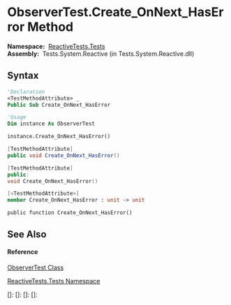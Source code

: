# ObserverTest.Create\_OnNext\_HasError Method

**Namespace:**  [ReactiveTests.Tests](ReactiveTests.Tests\ReactiveTests.Tests.md)  
**Assembly:**  Tests.System.Reactive (in Tests.System.Reactive.dll)

## Syntax

```vb
'Declaration
<TestMethodAttribute> _
Public Sub Create_OnNext_HasError
```

```vb
'Usage
Dim instance As ObserverTest

instance.Create_OnNext_HasError()
```

```csharp
[TestMethodAttribute]
public void Create_OnNext_HasError()
```

```c++
[TestMethodAttribute]
public:
void Create_OnNext_HasError()
```

```fsharp
[<TestMethodAttribute>]
member Create_OnNext_HasError : unit -> unit 
```

```jscript
public function Create_OnNext_HasError()
```

## See Also

#### Reference

[ObserverTest Class](ObserverTest\ObserverTest.md)

[ReactiveTests.Tests Namespace](ReactiveTests.Tests\ReactiveTests.Tests.md)

[]: 
[]: 
[]: 
[]: 